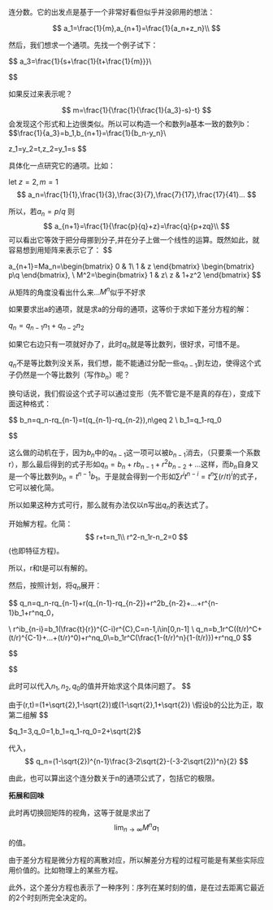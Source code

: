 连分数。它的出发点是基于一个非常好看但似乎并没卵用的想法：

$$
a_1=\frac{1}{m},a_{n+1}=\frac{1}{a_n+z_n}\\
$$

然后，我们想求一个通项。先找一个例子试下：

$$
a_3=\frac{1}{s+\frac{1}{t+\frac{1}{m}}}\\

$$

如果反过来表示呢？

$$
m=\frac{1}{\frac{1}{\frac{1}{a_3}-s}-t}
$$
会发现这个形式和上边很类似。所以可以构造一个和数列a基本一致的数列b：
$$\frac{1}{a_3}=b_1,b_{n+1}=\frac{1}{b_n-y_n}\\

z_1=y_2=t,z_2=y_1=s
$$

具体化一点研究它的通项。比如：

let $z=2,m=1$
$$
a_n=\frac{1}{1},\frac{1}{3},\frac{3}{7},\frac{7}{17},\frac{17}{41}...
$$

所以，若$a_n=p/q$
则
$$
a_{n+1}=\frac{1}{\frac{p}{q}+z}=\frac{q}{p+zq}\\
$$
可以看出它等效于把分母挪到分子,并在分子上做一个线性的运算。既然如此，就容易想到用矩阵来表示它了：
$$

a_{n+1}=Ma_n=\begin{bmatrix}
    0 & 1\\
    1 & z
\end{bmatrix}
\begin{bmatrix}
    p\\q
\end{bmatrix},
\\
M^2=\begin{bmatrix}
    1 & z\\
    z & 1+z^2
\end{bmatrix}
$$

从矩阵的角度没看出什么来...$M^n$似乎不好求
$$
$$




如果要求出a的通项，就是求a的分母的通项，这等价于求如下差分方程的解：

$q_n=q_{n-1}n_1+q_{n-2}n_2$

如果它右边只有一项就好办了，此时$q_n$就是等比数列，很好求，可惜不是。

$q_n$不是等比数列没关系，我们想，能不能通过分配一些$q_{n-1}$到左边，使得这个式子仍然是一个等比数列（写作$b_n$）呢？

换句话说，我们假设这个式子可以通过变形（先不管它是不是真的存在），变成下面这种格式：

$$
b_n=q_n-rq_{n-1}=t(q_{n-1}-rq_{n-2}),n\geq 2
\\
b_1=q_1-rq_0

$$

这么做的动机在于，因为$b_n$中的$q_{n-1}$这一项可以被$b_{n-1}$消去，（只要乘一个系数r），那么最后得到的式子形如$q_n=b_n+rb_{n-1}+r^2b_{n-2}+...$这样，而$b_n$自身又是一个等比数列$b_n=t^{n-1}b_1$。于是就会得到一个形如$\sum r^it^{n-i}=t^n\sum(r/t)^i$的式子，它可以被化简。

所以如果这种方式可行，那么就有办法仅以n写出$q_n$的表达式了。


开始解方程。化简：
$$
r+t=n_1\\
r^2-n_1r-n_2=0
$$
(也即特征方程)。

所以，r和t是可以有解的。


然后，按照计划，将$q_n$展开：

$$
q_n=q_n-rq_{n-1}+r(q_{n-1}-rq_{n-2})+r^2b_{n-2}+...+r^{n-1}b_1+r^nq_0，

\\
r^ib_{n-i}=b_1(\frac{t}{r})^{C-i}r^{C},C=n-1,i\in[0,n-1]
\\
q_n=b_1r^C((t/r)^C+(t/r)^{C-1}+...+(t/r)^0)+r^nq_0\\=b_1r^C(\frac{1-(t/r)^n}{1-(t/r)})+r^nq_0
$$

$$

$$

此时可以代入$n_1,n_2,q_0$的值并开始求这个具体问题了。
$$

由于(r,t)=(1+\sqrt{2},1-\sqrt{2})或(1-\sqrt{2},1+\sqrt{2})
\\假设b的公比为正，取第二组解
$$

$q_1=3,q_0=1,b_1=q_1-rq_0=2+\sqrt{2}$

代入，
$$
q_n=(1-\sqrt{2})^{n-1}\frac{3-2\sqrt{2}-(-3-2\sqrt{2})^n}{2}
$$

由此，也可以算出这个连分数关于n的通项公式了，包括它的极限。

**拓展和回味**


此时再切换回矩阵的视角，这等于就是求出了
$$
\lim_{n\rightarrow\infty} M^{n}a_1
$$
的值。

由于差分方程是微分方程的离散对应，所以解差分方程的过程可能是有某些实际应用价值的。比如物理上的某些方程。

此外，这个差分方程也表示了一种序列：序列在某时刻的值，是在过去距离它最近的2个时刻所完全决定的。


